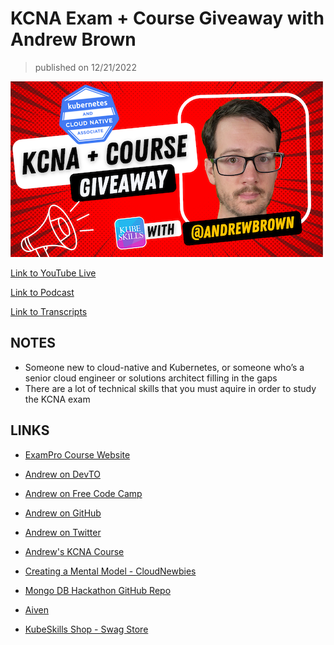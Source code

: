 # KCNA Exam + Course Giveaway with Andrew Brown

> published on 12/21/2022

[![kereoke-meme](https://github.com/kubeskills/yt/blob/main/2022/Dec/img/andrew%20brown%20-%20dec%2021%202022.png)](http://youtu.be/flGA3q_6jdA)

[Link to YouTube Live](http://youtu.be/flGA3q_6jdA)

[Link to Podcast](https://kubeskills.fm/2105849/12197779-studying-for-kubernetes-exams)

[Link to Transcripts](https://www.rev.com/transcript-editor/shared/37iZeCPuGpdANmlXs6hJjK5Zz1dra9PLja_svE2FFmYhDKgICyS2YMxKVWukva6uM3NP-CC7PTVmmBUFc1nh2-vVzpY?loadFrom=SharedLink)

## NOTES

- Someone new to cloud-native and Kubernetes, or someone who’s a senior cloud engineer or solutions architect filling in the gaps
- There are a lot of technical skills that you must aquire in order to study the KCNA exam


## LINKS

- [ExamPro Course Website](https://www.exampro.co/)

- [Andrew on DevTO](https://dev.to/andrewbrown)

- [Andrew on Free Code Camp](https://www.freecodecamp.org/news/author/andrew/)

- [Andrew on GitHub](https://github.com/omenking)

- [Andrew on Twitter](https://twitter.com/andrewbrown)

- [Andrew's KCNA Course](https://www.exampro.co/kcna)

- [Creating a Mental Model - CloudNewbies](https://cloudnewbies.com/)

- [Mongo DB Hackathon GitHub Repo](https://github.com/omenking/mongodb-atlas-gcp-microblog)

- [Aiven](https://aiven.io/)

- [KubeSkills Shop - Swag Store](https://kubeskills.shop)
